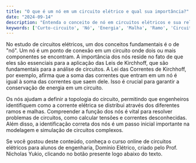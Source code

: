 ```yaml
---
title: "O que é um nó em um circuito elétrico e qual sua importância?"
date: "2024-09-14"
description: "Entenda o conceito de nó em circuitos elétricos e sua relevância na análise de circuitos."
keywords: ['Curto-circuito', 'Nó', 'Energia', 'Malha', 'Ramo', 'Circuito', 'Exercício']
---
```


No estudo de circuitos elétricos, um dos conceitos fundamentais é o de "nó". Um nó é um ponto de conexão em um circuito onde dois ou mais componentes se encontram. A importância dos nós reside no fato de que eles são essenciais para a aplicação das Leis de Kirchhoff, que são fundamentais para a análise de circuitos. A Lei das Correntes de Kirchhoff, por exemplo, afirma que a soma das correntes que entram em um nó é igual à soma das correntes que saem dele. Isso é crucial para garantir a conservação de energia em um circuito.

Os nós ajudam a definir a topologia do circuito, permitindo que engenheiros identifiquem como a corrente elétrica se distribui através dos diferentes ramos e malhas. Compreender a função dos nós é vital para resolver problemas de circuitos, como calcular tensões e correntes desconhecidas. Além disso, a identificação correta dos nós é um passo inicial importante na modelagem e simulação de circuitos complexos.

Se você gostou deste conteúdo, conheça o curso online de circuitos elétricos para alunos de engenharia, Domínio Elétrico, criado pelo Prof. Nicholas Yukio, clicando no botão presente logo abaixo do texto.